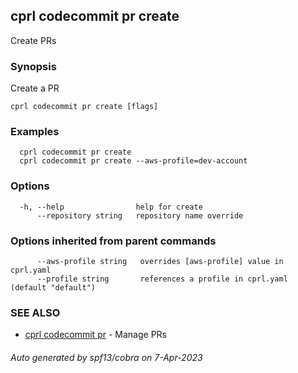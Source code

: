 ## cprl codecommit pr create

Create PRs

### Synopsis

Create a PR

```
cprl codecommit pr create [flags]
```

### Examples

```
  cprl codecommit pr create
  cprl codecommit pr create --aws-profile=dev-account
```

### Options

```
  -h, --help                help for create
      --repository string   repository name override
```

### Options inherited from parent commands

```
      --aws-profile string   overrides [aws-profile] value in cprl.yaml
      --profile string       references a profile in cprl.yaml (default "default")
```

### SEE ALSO

* [cprl codecommit pr](cprl_codecommit_pr.md)	 - Manage PRs

###### Auto generated by spf13/cobra on 7-Apr-2023
